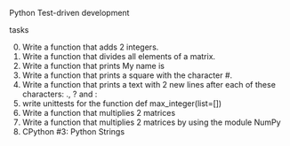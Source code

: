 Python Test-driven development

tasks

0. Write a function that adds 2 integers.
1. Write a function that divides all elements of a matrix.
2. Write a function that prints My name is <first name> <last name>
3. Write a function that prints a square with the character #.
4. Write a function that prints a text with 2 new lines after each of these characters: ., ? and :
5. write unittests for the function def max_integer(list=[])
6. Write a function that multiplies 2 matrices
7. Write a function that multiplies 2 matrices by using the module NumPy
8. CPython #3: Python Strings
